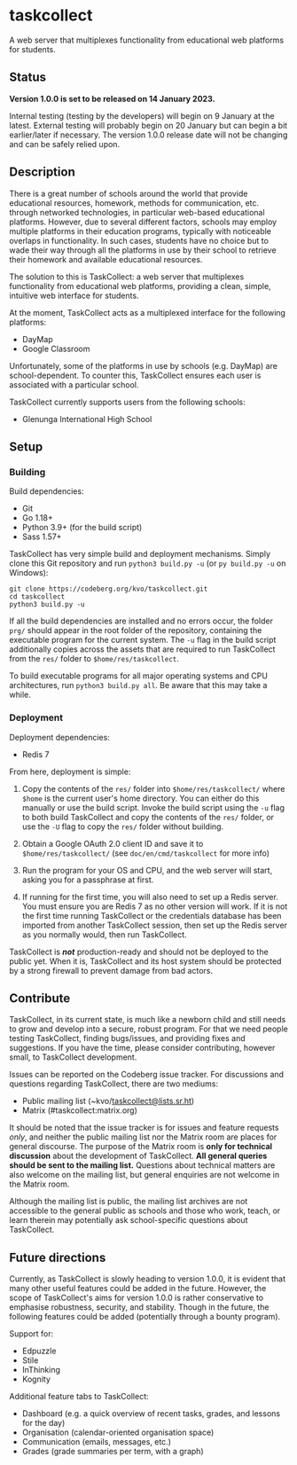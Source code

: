 # taskcollect
A web server that multiplexes functionality from educational web platforms for students.

## Status

**Version 1.0.0 is set to be released on 14 January 2023.**

Internal testing (testing by the developers) will begin on 9 January at the latest. External testing will probably begin on 20 January but can begin a bit earlier/later if necessary. The version 1.0.0 release date will not be changing and can be safely relied upon.

## Description

There is a great number of schools around the world that provide educational resources, homework, methods for communication, etc. through networked technologies, in particular web-based educational platforms. However, due to several different factors, schools may employ multiple platforms in their education programs, typically with noticeable overlaps in functionality. In such cases, students have no choice but to wade their way through all the platforms in use by their school to retrieve their homework and available educational resources.

The solution to this is TaskCollect: a web server that multiplexes functionality from educational web platforms, providing a clean, simple, intuitive web interface for students.

At the moment, TaskCollect acts as a multiplexed interface for the following platforms:
  * DayMap
  * Google Classroom

Unfortunately, some of the platforms in use by schools (e.g. DayMap) are school-dependent. To counter this, TaskCollect ensures each user is associated with a particular school.

TaskCollect currently supports users from the following schools:
  * Glenunga International High School

## Setup

### Building
Build dependencies:
  * Git
  * Go 1.18+
  * Python 3.9+ (for the build script)
  * Sass 1.57+

TaskCollect has very simple build and deployment mechanisms. Simply clone this Git repository and run `python3 build.py -u` (or `py build.py -u` on Windows):

```
git clone https://codeberg.org/kvo/taskcollect.git
cd taskcollect
python3 build.py -u
```

If all the build dependencies are installed and no errors occur, the folder `prg/` should appear in the root folder of the repository, containing the executable program for the current system. The `-u` flag in the build script additionally copies across the assets that are required to run TaskCollect from the `res/` folder to `$home/res/taskcollect`.

To build executable programs for all major operating systems and CPU architectures, run `python3 build.py all`. Be aware that this may take a while.

### Deployment

Deployment dependencies:
  * Redis 7

From here, deployment is simple:

  1. Copy the contents of the `res/` folder into `$home/res/taskcollect/` where `$home` is the current user's home directory. You can either do this manually or use the build script. Invoke the build script using the `-u` flag to both build TaskCollect and copy the contents of the `res/` folder, or use the `-U` flag to copy the `res/` folder without building.

  2. Obtain a Google OAuth 2.0 client ID and save it to `$home/res/taskcollect/` (see `doc/en/cmd/taskcollect` for more info)

  3. Run the program for your OS and CPU, and the web server will start, asking you for a passphrase at first.

  4. If running for the first time, you will also need to set up a Redis server. You must ensure you are Redis 7 as no other version will work. If it is not the first time running TaskCollect or the credentials database has been imported from another TaskCollect session, then set up the Redis server as you normally would, then run TaskCollect.


TaskCollect is ***not*** production-ready and should not be deployed to the public yet. When it is, TaskCollect and its host system should be protected by a strong firewall to prevent damage from bad actors.

## Contribute

TaskCollect, in its current state, is much like a newborn child and still needs to grow and develop into a secure, robust program. For that we need people testing TaskCollect, finding bugs/issues, and providing fixes and suggestions. If you have the time, please consider contributing, however small, to TaskCollect development.

Issues can be reported on the Codeberg issue tracker. For discussions and questions regarding TaskCollect, there are two mediums:

  * Public mailing list (~kvo/taskcollect@lists.sr.ht)
  * Matrix (#taskcollect:matrix.org)

It should be noted that the issue tracker is for issues and feature requests *only*, and neither the public mailing list nor the Matrix room are places for general discourse. The purpose of the Matrix room is **only for technical discussion** about the development of TaskCollect. **All general queries should be sent to the mailing list.** Questions about technical matters are also welcome on the mailing list, but general enquiries are not welcome in the Matrix room.

Although the mailing list is public, the mailing list archives are not accessible to the general public as schools and those who work, teach, or learn therein may potentially ask school-specific questions about TaskCollect.

## Future directions

Currently, as TaskCollect is slowly heading to version 1.0.0, it is evident that many other useful features could be added in the future. However, the scope of TaskCollect's aims for version 1.0.0 is rather conservative to emphasise robustness, security, and stability. Though in the future, the following features could be added (potentially through a bounty program).

Support for:

  * Edpuzzle
  * Stile
  * InThinking
  * Kognity

Additional feature tabs to TaskCollect:

  * Dashboard (e.g. a quick overview of recent tasks, grades, and lessons for the day)
  * Organisation (calendar-oriented organisation space)
  * Communication (emails, messages, etc.)
  * Grades (grade summaries per term, with a graph)
